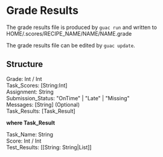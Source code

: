# Grade Results

The grade results file is produced by ```guac run``` and written to HOME/.scores/RECIPE_NAME/NAME/NAME.grade

The grade results file can be edited by ```guac update```.

## Structure

Grade: Int / Int<br>
Task_Scores: [String:Int]<br>
Assignment: String<br>
Submission_Status: "OnTime" | "Late" | "Missing"<br>
Messages: [String] (Optional)<br>
Task_Results: [Task_Result]<br>

**where Task_Result**

Task_Name: String<br>
Score: Int / Int<br>
Test_Results: [[String: String|List]]

